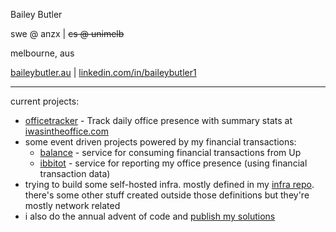 Bailey Butler

swe @ anzx |
~~cs @ unimelb~~

melbourne, aus

[baileybutler.au](https://baileybutler.au) |
[linkedin.com/in/baileybutler1](https://linkedin.com/in/baileybutler1)

---

current projects:
- [officetracker](https://github.com/baely/officetracker) - Track daily office presence with summary stats at [iwasintheoffice.com](https://iwasintheoffice.com)
- some event driven projects powered by my financial transactions:
  - [balance](https://github.com/baely/balance) - service for consuming financial transactions from Up
  - [ibbitot](https://github.com/baely/officer) - service for reporting my office presence (using financial transaction data)
- trying to build some self-hosted infra. mostly defined in my [infra repo](https://github.com/baely/infra). there's some other stuff created outside those definitions but they're mostly network related
- i also do the annual advent of code and [publish my solutions](https://github.com/baely/advent-of-code)
